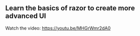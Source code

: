 
## Learn the basics of razor to create more advanced UI

Watch the video: https://youtu.be/MHGrWmr2dA0
